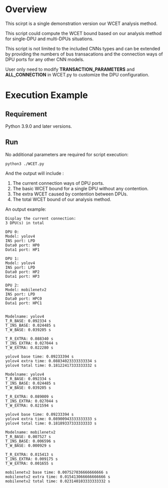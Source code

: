 # Overview

This scirpt is a single demonstration version our WCET analysis method.

This script could compute the WCET bound  based on our analysis method for single-DPU and multi-DPUs situations.

This script is not limited to the included CNNs types and can be extended by providing the numbers of bus transacations  and the connection ways of DPU ports for any other CNN models.

User only need to modify **TRANSACTION_PARAMETERS** and **ALL_CONNECTION** in WCET.py to customize the DPU configuration.

# Execution Example

## Requirement

Python 3.9.0 and later versions.

## Run

No additional parameters are required for script execution:

```shell
python3 ./WCET.py
```

And the output will include :

1. The current connection ways of DPU ports.
2. The basic WCET bound for a single DPU without any contention.
3. The extra WCET caused by contention between DPUs.
4. The total WCET bound of our analysis method.

An output example:

```shell
Display the current connection:
3 DPU(s) in total

DPU 0:
Model: yolov4
INS port: LPD
Data0 port: HP0
Data1 port: HP1

DPU 1:
Model: yolov4
INS port: LPD
Data0 port: HP2
Data1 port: HP3

DPU 2:
Model: mobilenetv2
INS port: LPD
Data0 port: HPC0
Data1 port: HPC1


Modelname: yolov4
T_R_BASE: 0.092334 s
T_INS_BASE: 0.024485 s
T_W_BASE: 0.039205 s

T_R_EXTRA: 0.088340 s
T_INS_EXTRA: 0.027044 s
T_W_EXTRA: 0.022280 s

yolov4 base time: 0.09233394 s
yolov4 extra time: 0.08834023333333334 s
yolov4 total time: 0.18122417333333332 s

Modelname: yolov4
T_R_BASE: 0.092334 s
T_INS_BASE: 0.024485 s
T_W_BASE: 0.039205 s

T_R_EXTRA: 0.089009 s
T_INS_EXTRA: 0.027044 s
T_W_EXTRA: 0.021594 s

yolov4 base time: 0.09233394 s
yolov4 extra time: 0.08900943333333333 s
yolov4 total time: 0.18189337333333333 s

Modelname: mobilenetv2
T_R_BASE: 0.007527 s
T_INS_BASE: 0.006596 s
T_W_BASE: 0.000929 s

T_R_EXTRA: 0.015413 s
T_INS_EXTRA: 0.009175 s
T_W_EXTRA: 0.001655 s

mobilenetv2 base time: 0.007527036666666666 s
mobilenetv2 extra time: 0.015413066666666666 s
mobilenetv2 total time: 0.023140103333333332 s

```

